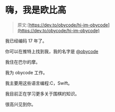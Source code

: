 # 嗨，我是欧比高

> 原文:[https://dev.to/obycode/hi-im-obycode](https://dev.to/obycode/hi-im-obycode)

我已经编码 17 年了。

你可以在推特上找到我，我的名字是 [@obycode](https://twitter.com/obycode)

我住在巴尔的摩。

我为 obycode 工作。

我主要用这些语言编程:C，Swift。

我目前正在学习更多关于围棋的知识。

很高兴见到你。